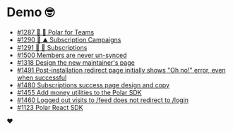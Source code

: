 # Demo 🤓

<!-- POLAR type=issues id=jlaerbca org=polarsource repo=polar limit=10 sort=recently_updated -->

* [#1287 🎯 👔 Polar for Teams](https://github.com/polarsource/polar/issues/1287)
* [#1290 🎯 ⛰️ Subscription Campaigns](https://github.com/polarsource/polar/issues/1290)
* [#1291 🎯 🔁 Subscriptions](https://github.com/polarsource/polar/issues/1291)
* [#1500 Members are never un-synced](https://github.com/polarsource/polar/issues/1500)
* [#1318 Design the new maintainer's page](https://github.com/polarsource/polar/issues/1318)
* [#1491 Post-installation redirect page initially shows "Oh no!" error, even when successful](https://github.com/polarsource/polar/issues/1491)
* [#1480 Subscriptions success page design and copy](https://github.com/polarsource/polar/issues/1480)
* [#1455 Add money utilities to the Polar SDK](https://github.com/polarsource/polar/issues/1455)
* [#1460 Logged out visits to /feed does not redirect to /login](https://github.com/polarsource/polar/issues/1460)
* [#1123 Polar React SDK](https://github.com/polarsource/polar/issues/1123)

<!-- POLAR-END id=jlaerbca -->

❤️